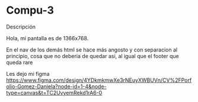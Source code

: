 # Compu-3
Descripción

Hola, mi pantalla es de 1366x768. 

En el nav de los demás html se hace más angosto y con separacion al principio, cosa que no deberia de quedar asi, al igual que el footer que queda rare


Les dejo mi figma 
https://www.figma.com/design/4YDkmkmwXe3rNEuyXWBUVn/CV%2FPorfolio-Gomez-Daniela?node-id=1-4&node-type=canvas&t=TC2UvyemRekd1rA6-0